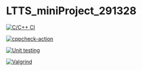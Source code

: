 # LTTS_miniProject_291328

[![C/C++ CI](https://github.com/ShwetaGuptaa/LTTS_miniProject_291328/actions/workflows/c-build.yml/badge.svg)](https://github.com/ShwetaGuptaa/LTTS_miniProject_291328/actions/workflows/c-build.yml)

[![cppcheck-action](https://github.com/ShwetaGuptaa/LTTS_miniProject_291328/actions/workflows/cppcheck.yml/badge.svg)](https://github.com/ShwetaGuptaa/LTTS_miniProject_291328/actions/workflows/cppcheck.yml)

[![Unit testing](https://github.com/ShwetaGuptaa/LTTS_miniProject_291328/actions/workflows/unit-test.yml/badge.svg)](https://github.com/ShwetaGuptaa/LTTS_miniProject_291328/actions/workflows/unit-test.yml)

[![Valgrind](https://github.com/ShwetaGuptaa/LTTS_miniProject_291328/actions/workflows/Valgrind.yml/badge.svg)](https://github.com/ShwetaGuptaa/LTTS_miniProject_291328/actions/workflows/Valgrind.yml)
